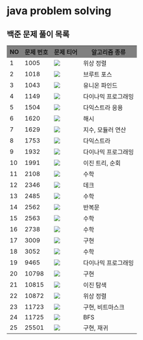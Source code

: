 # java problem solving


<html>
<head>
<meta charset="UTF-8">
<title>백준 문제 풀이 목록</title>
</head>

<body>
    <h2> 백준 문제 풀이 목록 </h2>
    <table>
        <tr style="background-color:gray;">
            <th>NO</th>
            <th>문제 번호</th>
            <th>문제 티어</th>
            <th>알고리즘 종류</th>
        </tr>
        <tr>
            <td>1</td>
            <td>1005</td>
            <td><img src="https://img.shields.io/badge/Gold%205-gold?style=flat-square"></td>
            <td>위상 정렬</td>
        </tr>        
        <tr>
            <td>2</td>
            <td>1018</td>
            <td><img src="https://img.shields.io/badge/Silver%205-silver?style=flat-square"></td>
            <td>브루트 포스</td>
        </tr>        
        <tr>
            <td>3</td>
            <td>1043</td>
            <td><img src="https://img.shields.io/badge/Gold%204-gold?style=flat-square"></td>
            <td>유니온 파인드</td>
        </tr>        
        <tr>
            <td>4</td>
            <td>1149</td>
            <td><img src="https://img.shields.io/badge/Silver%201-silver?style=flat-square"></td>
            <td>다이나믹 프로그래밍</td>
        </tr>        
        <tr>
            <td>5</td>
            <td>1504</td>
            <td><img src="https://img.shields.io/badge/Gold%205-gold?style=flat-square"></td>
            <td>다익스트라 응용</td>
        </tr>        
        <tr>
            <td>6</td>
            <td>1620</td>
            <td><img src="https://img.shields.io/badge/Silver%204-silver?style=flat-square"></td>
            <td>해시</td>
        </tr>        
        <tr>
            <td>7</td>
            <td>1629</td>
            <td><img src="https://img.shields.io/badge/Silver%201-silver?style=flat-square"></td>
            <td>지수, 모듈러 연산</td>
        </tr>        
        <tr>
            <td>8</td>
            <td>1753</td>
            <td><img src="https://img.shields.io/badge/Gold%204-gold?style=flat-square"></td>
            <td>다익스트라</td>
        </tr>        
        <tr>
            <td>9</td>
            <td>1932</td>
            <td><img src="https://img.shields.io/badge/Silver%201-silver?style=flat-square"></td>
            <td>다이나믹 프로그래밍</td>
        </tr>        
        <tr>
            <td>10</td>
            <td>1991</td>
            <td><img src="https://img.shields.io/badge/Silver%201-silver?style=flat-square"></td>
            <td>이진 트리, 순회</td>
        </tr>        
        <tr>
            <td>11</td>
            <td>2108</td>
            <td><img src="https://img.shields.io/badge/Silver%203-silver?style=flat-square"></td>
            <td>수학</td>
        </tr>        
        <tr>
            <td>12</td>
            <td>2346</td>
            <td><img src="https://img.shields.io/badge/Silver%203-silver?style=flat-square"></td>
            <td>데크</td>
        </tr>        
        <tr>
            <td>13</td>
            <td>2485</td>
            <td><img src="https://img.shields.io/badge/Silver%204-silver?style=flat-square"></td>
            <td>수학</td>
        </tr>        <tr>
            <td>14</td>
            <td>2562</td>
            <td><img src="https://img.shields.io/badge/Bonze%203-c2932a?style=flat-square"></td>
            <td>반복문</td>
        </tr>        <tr>
            <td>15</td>
            <td>2563</td>
            <td><img src="https://img.shields.io/badge/Silver%205-silver?style=flat-square"></td>
            <td>수학</td>
        </tr>        
        <tr>
            <td>16</td>
            <td>2738</td>
            <td><img src="https://img.shields.io/badge/Bonze%205-c2932a?style=flat-square"></td>
            <td>수학</td>
        </tr>
        <tr>
            <td>17</td>
            <td>3009</td>
            <td><img src="https://img.shields.io/badge/Bonze%203-c2932a?style=flat-square"></td>
            <td>구현</td>
        </tr>
        <tr>
            <td>18</td>
            <td>3052</td>
            <td><img src="https://img.shields.io/badge/Bonze%202-c2932a?style=flat-square"></td>
            <td>수학</td>
        </tr>
        <tr>
            <td>19</td>
            <td>9465</td>
            <td><img src="https://img.shields.io/badge/Silver%201-silver?style=flat-square"></td>
            <td>다이나믹 프로그래밍</td>
        </tr>
        <tr>
            <td>20</td>
            <td>10798</td>
            <td><img src="https://img.shields.io/badge/Bonze%201-c2932a?style=flat-square"></td>
            <td>구현</td>
        </tr>
        <tr>
            <td>21</td>
            <td>10815</td>
            <td><img src="https://img.shields.io/badge/Silver%205-silver?style=flat-square"></td>
            <td>이진 탐색</td>
        </tr>
        <tr>
            <td>22</td>
            <td>10872</td>
            <td><img src="https://img.shields.io/badge/Gold%205-gold?style=flat-square"></td>
            <td>위상 정렬</td>
        </tr>
        <tr>
            <td>23</td>
            <td>11723</td>
            <td><img src="https://img.shields.io/badge/Silver%205-silver?style=flat-square"></td>
            <td>구현, 비트마스크</td>
        </tr>
        <tr>
            <td>24</td>
            <td>11725</td>
            <td><img src="https://img.shields.io/badge/Silver%202-silver?style=flat-square"></td>
            <td>BFS</td>
        </tr>
        <tr>
            <td>25</td>
            <td>25501</td>
            <td><img src="https://img.shields.io/badge/Bonze%202-c2932a?style=flat-square"></td>
            <td>구현, 재귀</td>
        </tr>
    </table>

</body>

</html>